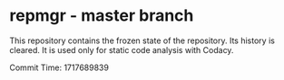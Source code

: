 # repmgr - master branch

This repository contains the frozen state of the repository.
Its history is cleared. It is used only for static code
analysis with Codacy.

Commit Time: 1717689839